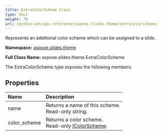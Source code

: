 ```yaml
---
title: ExtraColorScheme Class
type: docs
weight: 70
url: /python-net/api-reference/aspose.slides.theme/extracolorscheme/
---
```


Represents an additional color scheme which can be assigned to a slide.

**Namespace:** [aspose.slides.theme](/slides/python-net/api-reference/aspose.slides.theme/)

**Full Class Name:** aspose.slides.theme.ExtraColorScheme



The ExtraColorScheme type exposes the following members:
## **Properties**
|**Name**|**Description**|
| :- | :- |
|name|Returns a name of this scheme.<br/>            Read-only string.|
|color_scheme|Returns a color scheme.<br/>            Read-only [IColorScheme](/slides/python-net/api-reference/aspose.slides.theme/icolorscheme/).|
